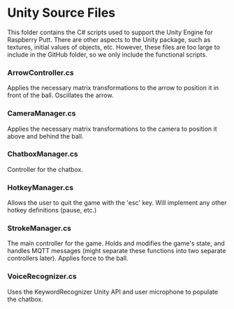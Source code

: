 # Unity Source Files

This folder contains the C# scripts used to support the Unity Engine for Raspberry Putt. 
There are other aspects to the Unity package, such as textures, initial values of objects, etc. 
However, these files are too large to include in the GitHub folder, so we only include the functional scripts.

### ArrowController.cs
Applies the necessary matrix transformations to the arrow to position it in front of the ball.
Oscillates the arrow.

### CameraManager.cs
Applies the necessary matrix transformations to the camera to position it above and behind the ball.

### ChatboxManager.cs
Controller for the chatbox.

### HotkeyManager.cs
Allows the user to quit the game with the 'esc' key. Will implement any other hotkey definitions (pause, etc.)

### StrokeManager.cs
The main controller for the game. Holds and modifies the game's state, and handles MQTT messages (might separate these functions into two separate controllers later).
Applies force to the ball.

### VoiceRecognizer.cs
Uses the KeywordRecognizer Unity API and user microphone to populate the chatbox.

